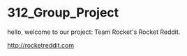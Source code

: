 # 312_Group_Project

hello, welcome to our project: Team Rocket's Rocket Reddit. 

http://rocketreddit.com
